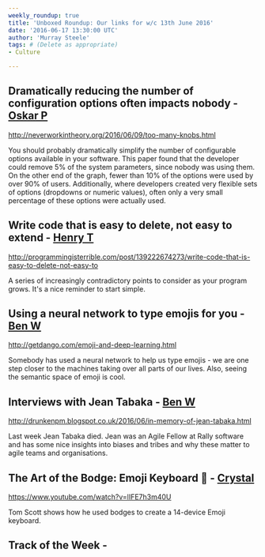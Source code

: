 ```yaml
---
weekly_roundup: true
title: 'Unboxed Roundup: Our links for w/c 13th June 2016'
date: '2016-06-17 13:30:00 UTC'
author: 'Murray Steele'
tags: # (Delete as appropriate)
- Culture

---
```


## Dramatically reducing the number of configuration options often impacts nobody - [Oskar P](/people#oskar-pearson)

http://neverworkintheory.org/2016/06/09/too-many-knobs.html

You should probably dramatically simplify the number of configurable options available in your software. This paper found that the developer could remove 5% of the system parameters, since nobody was using them. On the other end of the graph, fewer than 10% of the options were used by over 90% of users. Additionally, where developers created very flexible sets of options (dropdowns or numeric values), often only a very small percentage of these options were actually used.

## Write code that is easy to delete, not easy to extend - [Henry T](/people#henry-turner)

http://programmingisterrible.com/post/139222674273/write-code-that-is-easy-to-delete-not-easy-to

A series of increasingly contradictory points to consider as your program grows. It's a nice reminder to start simple.

## Using a neural network to type emojis for you - [Ben W](/people#ben-wong)

http://getdango.com/emoji-and-deep-learning.html

Somebody has used a neural network to help us type emojis - we are one step closer to the machines taking over all parts of our lives. Also, seeing the semantic space of emoji is cool.

## Interviews with Jean Tabaka - [Ben W](/people#ben-wong)

http://drunkenpm.blogspot.co.uk/2016/06/in-memory-of-jean-tabaka.html

Last week Jean Tabaka died. Jean was an Agile Fellow at Rally software and has some nice insights into biases and tribes and why these matter to agile teams and organisations.

## The Art of the Bodge: Emoji Keyboard 💯 - [Crystal](/people#chris-carter)

https://www.youtube.com/watch?v=lIFE7h3m40U

Tom Scott shows how he used bodges to create a 14-device Emoji keyboard.

## Track of the Week - [](/people#)

